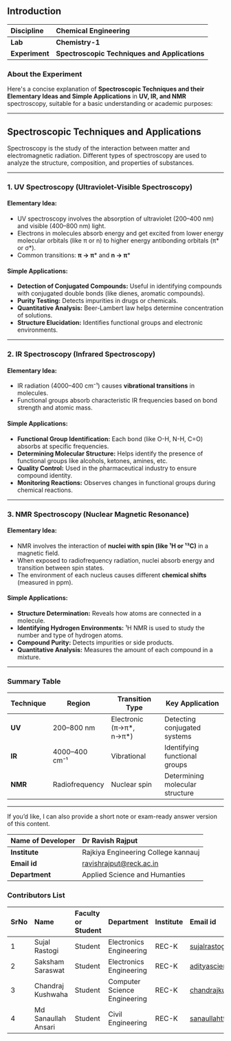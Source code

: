## Introduction


<b>Discipline | <b> Chemical Engineering
:--|:--|
<b> Lab | <b> Chemistry-1
<b> Experiment|     <b> Spectroscopic Techniques and Applications

### About the Experiment 
Here's a concise explanation of **Spectroscopic Techniques and their Elementary Ideas and Simple Applications** in **UV, IR, and NMR** spectroscopy, suitable for a basic understanding or academic purposes:

---

## **Spectroscopic Techniques and Applications**

Spectroscopy is the study of the interaction between matter and electromagnetic radiation. Different types of spectroscopy are used to analyze the structure, composition, and properties of substances.

---

### **1. UV Spectroscopy (Ultraviolet-Visible Spectroscopy)**

#### **Elementary Idea:**

* UV spectroscopy involves the absorption of ultraviolet (200–400 nm) and visible (400–800 nm) light.
* Electrons in molecules absorb energy and get excited from lower energy molecular orbitals (like π or n) to higher energy antibonding orbitals (π\* or σ\*).
* Common transitions: **π → π**\* and **n → π**\*

#### **Simple Applications:**

* **Detection of Conjugated Compounds:** Useful in identifying compounds with conjugated double bonds (like dienes, aromatic compounds).
* **Purity Testing:** Detects impurities in drugs or chemicals.
* **Quantitative Analysis:** Beer-Lambert law helps determine concentration of solutions.
* **Structure Elucidation:** Identifies functional groups and electronic environments.

---

### **2. IR Spectroscopy (Infrared Spectroscopy)**

#### **Elementary Idea:**

* IR radiation (4000–400 cm⁻¹) causes **vibrational transitions** in molecules.
* Functional groups absorb characteristic IR frequencies based on bond strength and atomic mass.

#### **Simple Applications:**

* **Functional Group Identification:** Each bond (like O-H, N-H, C=O) absorbs at specific frequencies.
* **Determining Molecular Structure:** Helps identify the presence of functional groups like alcohols, ketones, amines, etc.
* **Quality Control:** Used in the pharmaceutical industry to ensure compound identity.
* **Monitoring Reactions:** Observes changes in functional groups during chemical reactions.

---

### **3. NMR Spectroscopy (Nuclear Magnetic Resonance)**

#### **Elementary Idea:**

* NMR involves the interaction of **nuclei with spin (like ¹H or ¹³C)** in a magnetic field.
* When exposed to radiofrequency radiation, nuclei absorb energy and transition between spin states.
* The environment of each nucleus causes different **chemical shifts** (measured in ppm).

#### **Simple Applications:**

* **Structure Determination:** Reveals how atoms are connected in a molecule.
* **Identifying Hydrogen Environments:** ¹H NMR is used to study the number and type of hydrogen atoms.
* **Compound Purity:** Detects impurities or side products.
* **Quantitative Analysis:** Measures the amount of each compound in a mixture.

---

### **Summary Table**

| Technique | Region         | Transition Type           | Key Application                 |
| --------- | -------------- | ------------------------- | ------------------------------- |
| **UV**    | 200–800 nm     | Electronic (π→π\*, n→π\*) | Detecting conjugated systems    |
| **IR**    | 4000–400 cm⁻¹  | Vibrational               | Identifying functional groups   |
| **NMR**   | Radiofrequency | Nuclear spin              | Determining molecular structure |

---

If you’d like, I can also provide a short note or exam-ready answer version of this content.

<b>Name of Developer | <b> Dr Ravish Rajput 
:--|:--|
<b> Institute | Rajkiya Engineering College kannauj <b>  
<b> Email id| 	ravishrajput@reck.ac.in    <b>  
<b> Department | 	Applied Science and Humanties 

### Contributors List

SrNo | Name | Faculty or Student | Department| Institute | Email id
:--|:--|:--|:--|:--|:--|
1 | Sujal Rastogi | Student | Electronics Engineering | REC-K | sujalrastogi933@gmail.com
2 | Saksham Saraswat | Student | Electronics Engineering  | REC-K  | adityascience6@gmail.com
3 | Chandraj Kushwaha | Student | 	Computer Science Engineering | REC-K | 	chandrajkushwaha98@gmail.com
4 | Md Sanaullah Ansari | Student | Civil Engineering | REC-K | sanaullaht9190@gmail.com
